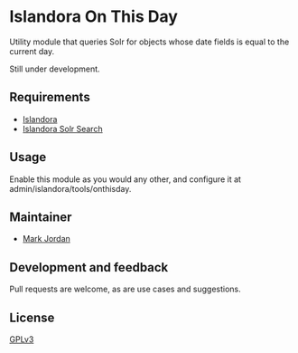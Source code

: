 # Islandora On This Day

Utility module that queries Solr for objects whose date fields is equal to the current day.

Still under development.

## Requirements

* [Islandora](https://github.com/Islandora/islandora)
* [Islandora Solr Search](https://github.com/Islandora/islandora_solr_search)

## Usage

Enable this module as you would any other, and configure it at admin/islandora/tools/onthisday.

## Maintainer

* [Mark Jordan](https://github.com/mjordan)

## Development and feedback

Pull requests are welcome, as are use cases and suggestions.

## License

 [GPLv3](http://www.gnu.org/licenses/gpl-3.0.txt)
